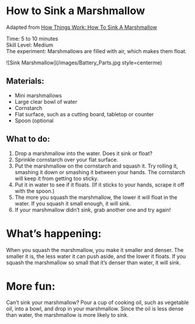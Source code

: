 # How to Sink a Marshmallow  
Adapted from [How Things Work: How To Sink A Marshmallow](https://www.parenting.com/gallery/easy-science-fair-projects/)

Time: 5 to 10 minutes   
Skill Level: Medium   
The experiment: Marshmallows are filled with air, which makes them float. 

![Sink Marshmallow](/images/Battery_Parts.jpg style=centerme)

## Materials:
* Mini marshmallows
* Large clear bowl of water
*	Cornstarch
*	Flat surface, such as a cutting board, tabletop or counter
*	Spoon (optional  

## What to do:
1. Drop a marshmallow into the water. Does it sink or float?  
2.	Sprinkle cornstarch over your flat surface.
3.	Put the marshmallow on the cornstarch and squash it. Try rolling it, smashing it down or smashing it between your hands. The cornstarch will keep it from getting too sticky.
4.	Put it in water to see if it floats. (If it sticks to your hands, scrape it off with the spoon.)
5.	The more you squash the marshmallow, the lower it will float in the water. If you squash it small enough, it will sink.
6.	If your marshmallow didn’t sink, grab another one and try again!

# What’s happening:
When you squash the marshmallow, you make it smaller and denser. The smaller it is, the less water it can push aside, and the lower it floats. If you squash the marshmallow so small that it’s denser than water, it will sink.

# More fun:
Can’t sink your marshmallow? Pour a cup of cooking oil, such as vegetable oil, into a bowl, and drop in your marshmallow. Since the oil is less dense than water, the marshmallow is more likely to sink.
